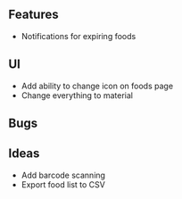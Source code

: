 ## Features
- Notifications for expiring foods

## UI
- Add ability to change icon on foods page
- Change everything to material

## Bugs

## Ideas
- Add barcode scanning 
- Export food list to CSV
